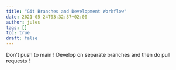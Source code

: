 ```yaml
---
title: "Git Branches and Development Workflow"
date: 2021-05-24T03:32:37+02:00
author: jules
tags: []
toc: true
draft: false
---
```


Don't push to main ! Develop on separate branches and then do pull requests !